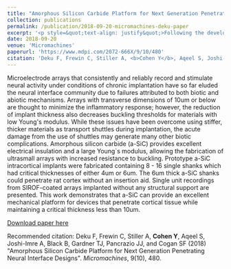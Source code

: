 ```yaml
---
title: "Amorphous Silicon Carbide Platform for Next Generation Penetrating Neural Interface Designs"
collection: publications
permalink: /publication/2018-09-20-micromachines-deku-paper
excerpt: '<p style=&quot;text-align: justify&quot;>Following the development work we tested more geometries of electrode arrays and included additional case studies in rodents. </p>'
date: 2018-09-20
venue: 'Micromachines'
paperurl: 'https://www.mdpi.com/2072-666X/9/10/480'
citation: 'Deku F, Frewin C, Stiller A, <b>Cohen Y</b>, Aqeel S, Joshi-Imre A, Black B, Gardner TJ, Pancrazio JJ, and Cogan SF (2018) &quot;Amorphous Silicon Carbide Platform for Next Generation Penetrating Neural Interface Designs&quot;. <i>Micromachines</i>, 9(10), 480.'
---
```

Microelectrode arrays that consistently and reliably record and stimulate neural activityunder conditions of chronic implantation have so far eluded the neural interface community dueto failures attributed to both biotic and abiotic mechanisms. Arrays with transverse dimensionsof 10um or below are thought to minimize the inflammatory response; however, the reductionof implant thickness also decreases buckling thresholds for materials with low Young&apos;s modulus.While these issues have been overcome using stiffer, thicker materials as transport shuttles duringimplantation, the acute damage from the use of shuttles may generate many other biotic complications.Amorphous silicon carbide (a-SiC) provides excellent electrical insulation and a large Young`smodulus, allowing the fabrication of ultrasmall arrays with increased resistance to buckling.Prototype a-SiC intracortical implants were fabricated containing 8 - 16 single shanks which hadcritical thicknesses of either 4um or 6um. The 6um thick a-SiC shanks could penetrate rat cortexwithout an insertion aid. Single unit recordings from SIROF-coated arrays implanted withoutany structural support are presented. This work demonstrates that a-SiC can provide an excellentmechanical platform for devices that penetrate cortical tissue while maintaining a critical thicknessless than 10um.

[Download paper here](https://www.mdpi.com/2072-666X/9/10/480)

Recommended citation: Deku F, Frewin C, Stiller A, <b>Cohen Y</b>, Aqeel S, Joshi-Imre A, Black B, Gardner TJ, Pancrazio JJ, and Cogan SF (2018) "Amorphous Silicon Carbide Platform for Next Generation Penetrating Neural Interface Designs". <i>Micromachines</i>, 9(10), 480.